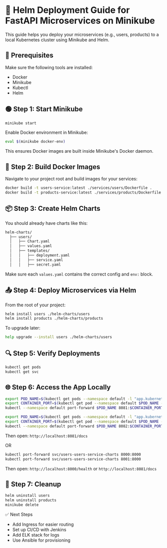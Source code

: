 # 🚀 Helm Deployment Guide for FastAPI Microservices on Minikube
This guide helps you deploy your microservices (e.g., users, products) to a local Kubernetes cluster using Minikube and Helm.

## 🧰 Prerequisites
Make sure the following tools are installed:
* Docker
* Minikube
* Kubectl
* Helm

## 🟢 Step 1: Start Minikube
```bash
minikube start
```
Enable Docker environment in Minikube:

```bash
eval $(minikube docker-env)
```
This ensures Docker images are built inside Minikube's Docker daemon.

## 🐳 Step 2: Build Docker Images
Navigate to your project root and build images for your services:

```bash
docker build -t users-service:latest ./services/users/Dockerfile .
docker build -t products-service:latest ./services/products/Dockerfile .
```

## 📦 Step 3: Create Helm Charts
You should already have charts like this:

```bash
helm-charts/
  ├── users/
  │   ├── Chart.yaml
  │   ├── values.yaml
  │   ├── templates/
  │   │   ├── deployment.yaml
  │   │   ├── service.yaml
  │   │   ├── secret.yaml
```
Make sure each `values.yaml` contains the correct config and `env:` block.


## 📤 Step 4: Deploy Microservices via Helm
From the root of your project:

```bash
helm install users ./helm-charts/users
helm install products ./helm-charts/products
```
To upgrade later:

```bash
help upgrade --install users ./helm-charts/users
```

## 🔍 Step 5: Verify Deployments
```bash
kubectl get pods
kubectl get svc
```

## 🌐 Step 6: Access the App Locally
```bash
export POD_NAME=$(kubectl get pods --namespace default -l "app.kubernetes.io/name=users-service-charts,app.kubernetes.io/instance=users" -o jsonpath="{.items[0].metadata.name}")
export CONTAINER_PORT=$(kubectl get pod --namespace default $POD_NAME -o jsonpath="{.spec.containers[0].ports[0].containerPort}")
kubectl --namespace default port-forward $POD_NAME 8081:$CONTAINER_PORT

export POD_NAME=$(kubectl get pods --namespace default -l "app.kubernetes.io/name=products-service-charts,app.kubernetes.io/instance=products" -o jsonpath="{.items[0].metadata.name}")
export CONTAINER_PORT=$(kubectl get pod --namespace default $POD_NAME -o jsonpath="{.spec.containers[0].ports[0].containerPort}")
kubectl --namespace default port-forward $POD_NAME 8082:$CONTAINER_PORT
```
Then open: `http://localhost:8081/docs`

OR

```bash
kubectl port-forward svc/users-users-service-charts 8000:8000
kubectl port-forward svc/users-users-service-charts 8001:8000
```
Then open: `http://localhost:8000/health` or `http://localhost:8081/docs`

## 🛑 Step 7: Cleanup
```bash
helm uninstall users
helm uninstall products
minikube delete
```

✅ Next Steps
* Add Ingress for easier routing
* Set up CI/CD with Jenkins
* Add ELK stack for logs
* Use Ansible for provisioning

